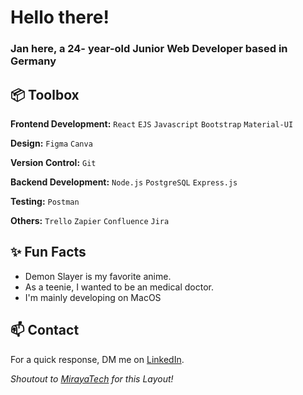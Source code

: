 # Hello there!
### Jan here, a 24- year-old Junior Web Developer based in Germany
 
## 📦 Toolbox

**Frontend Development:** `React` `EJS` `Javascript` `Bootstrap` `Material-UI`

**Design:** `Figma` `Canva`
 
**Version Control:** `Git`

**Backend Development:** `Node.js` `PostgreSQL` `Express.js` 

**Testing:** `Postman`

**Others:** `Trello` `Zapier` `Confluence` `Jira`
 
## ✨ Fun Facts 

- Demon Slayer is my favorite anime.
- As a teenie, I wanted to be an medical doctor.
- I'm mainly developing on MacOS

## 📫 Contact

 For a quick response, DM me on [LinkedIn](https://www.linkedin.com/in/jan-komnik-81b4441aa/). 
 
*Shoutout to [MirayaTech](https://github.com/mirayatech) for this Layout!*
